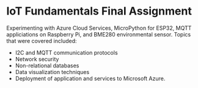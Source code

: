 # IoT Fundamentals Final Assignment 

Experimenting with Azure Cloud Services, MicroPython for ESP32, MQTT appliciations on Raspberry Pi, and BME280 environmental sensor.
Topics that were covered included:
- I2C and MQTT communication protocols
- Network security
- Non-relational databases
- Data visualization techniques
- Deployment of application and services to Microsoft Azure.